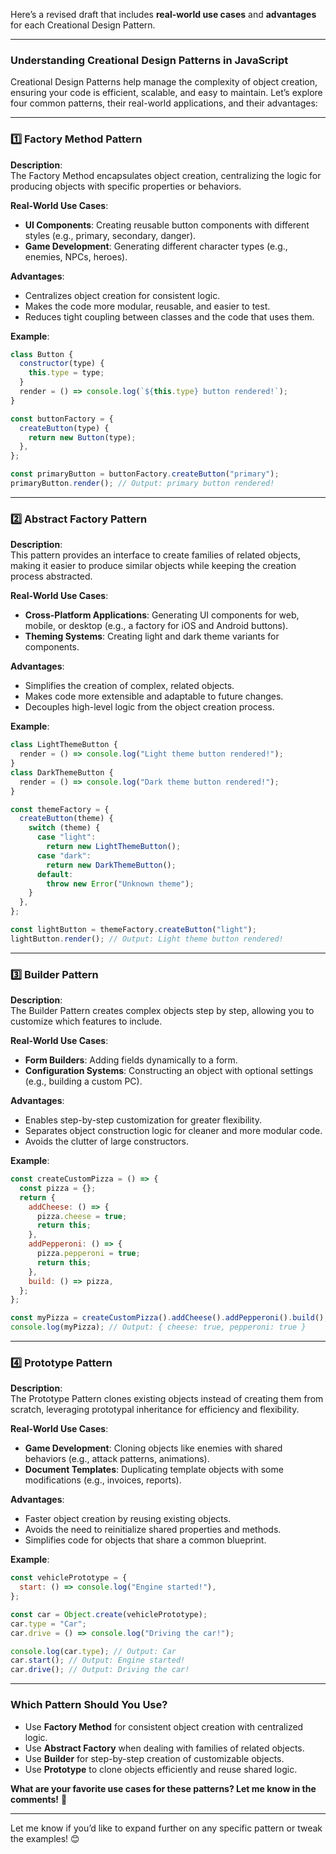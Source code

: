Here’s a revised draft that includes **real-world use cases** and **advantages** for each Creational Design Pattern.

---

### **Understanding Creational Design Patterns in JavaScript**

Creational Design Patterns help manage the complexity of object creation, ensuring your code is efficient, scalable, and easy to maintain. Let’s explore four common patterns, their real-world applications, and their advantages:

---

### **1️⃣ Factory Method Pattern**

**Description**:  
The Factory Method encapsulates object creation, centralizing the logic for producing objects with specific properties or behaviors.

**Real-World Use Cases**:

- **UI Components**: Creating reusable button components with different styles (e.g., primary, secondary, danger).
- **Game Development**: Generating different character types (e.g., enemies, NPCs, heroes).

**Advantages**:

- Centralizes object creation for consistent logic.
- Makes the code more modular, reusable, and easier to test.
- Reduces tight coupling between classes and the code that uses them.

**Example**:

```javascript
class Button {
  constructor(type) {
    this.type = type;
  }
  render = () => console.log(`${this.type} button rendered!`);
}

const buttonFactory = {
  createButton(type) {
    return new Button(type);
  },
};

const primaryButton = buttonFactory.createButton("primary");
primaryButton.render(); // Output: primary button rendered!
```

---

### **2️⃣ Abstract Factory Pattern**

**Description**:  
This pattern provides an interface to create families of related objects, making it easier to produce similar objects while keeping the creation process abstracted.

**Real-World Use Cases**:

- **Cross-Platform Applications**: Generating UI components for web, mobile, or desktop (e.g., a factory for iOS and Android buttons).
- **Theming Systems**: Creating light and dark theme variants for components.

**Advantages**:

- Simplifies the creation of complex, related objects.
- Makes code more extensible and adaptable to future changes.
- Decouples high-level logic from the object creation process.

**Example**:

```javascript
class LightThemeButton {
  render = () => console.log("Light theme button rendered!");
}
class DarkThemeButton {
  render = () => console.log("Dark theme button rendered!");
}

const themeFactory = {
  createButton(theme) {
    switch (theme) {
      case "light":
        return new LightThemeButton();
      case "dark":
        return new DarkThemeButton();
      default:
        throw new Error("Unknown theme");
    }
  },
};

const lightButton = themeFactory.createButton("light");
lightButton.render(); // Output: Light theme button rendered!
```

---

### **3️⃣ Builder Pattern**

**Description**:  
The Builder Pattern creates complex objects step by step, allowing you to customize which features to include.

**Real-World Use Cases**:

- **Form Builders**: Adding fields dynamically to a form.
- **Configuration Systems**: Constructing an object with optional settings (e.g., building a custom PC).

**Advantages**:

- Enables step-by-step customization for greater flexibility.
- Separates object construction logic for cleaner and more modular code.
- Avoids the clutter of large constructors.

**Example**:

```javascript
const createCustomPizza = () => {
  const pizza = {};
  return {
    addCheese: () => {
      pizza.cheese = true;
      return this;
    },
    addPepperoni: () => {
      pizza.pepperoni = true;
      return this;
    },
    build: () => pizza,
  };
};

const myPizza = createCustomPizza().addCheese().addPepperoni().build();
console.log(myPizza); // Output: { cheese: true, pepperoni: true }
```

---

### **4️⃣ Prototype Pattern**

**Description**:  
The Prototype Pattern clones existing objects instead of creating them from scratch, leveraging prototypal inheritance for efficiency and flexibility.

**Real-World Use Cases**:

- **Game Development**: Cloning objects like enemies with shared behaviors (e.g., attack patterns, animations).
- **Document Templates**: Duplicating template objects with some modifications (e.g., invoices, reports).

**Advantages**:

- Faster object creation by reusing existing objects.
- Avoids the need to reinitialize shared properties and methods.
- Simplifies code for objects that share a common blueprint.

**Example**:

```javascript
const vehiclePrototype = {
  start: () => console.log("Engine started!"),
};

const car = Object.create(vehiclePrototype);
car.type = "Car";
car.drive = () => console.log("Driving the car!");

console.log(car.type); // Output: Car
car.start(); // Output: Engine started!
car.drive(); // Output: Driving the car!
```

---

### **Which Pattern Should You Use?**

- Use **Factory Method** for consistent object creation with centralized logic.
- Use **Abstract Factory** when dealing with families of related objects.
- Use **Builder** for step-by-step creation of customizable objects.
- Use **Prototype** to clone objects efficiently and reuse shared logic.

**What are your favorite use cases for these patterns? Let me know in the comments!** 🚀

---

Let me know if you’d like to expand further on any specific pattern or tweak the examples! 😊
